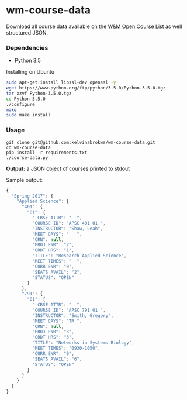 # wm-course-data

Download all course data available on the [W&M Open Course List](https://courselist.wm.edu/courselist) as well structured JSON.


### Dependencies

- Python 3.5

Installing on Ubuntu

```sh
sudo apt-get install libssl-dev openssl -y
wget https://www.python.org/ftp/python/3.5.0/Python-3.5.0.tgz
tar xzvf Python-3.5.0.tgz
cd Python-3.5.0
./configure
make
sudo make install
```


### Usage

```
git clone git@github.com:kelvinabrokwa/wm-course-data.git
cd wm-course-data
pip install -r requirements.txt
./course-data.py
```


**Output:** a JSON object of courses printed to stdout

Sample output:

```js
{
  "Spring 2017": {
    "Applied Science": {
      "401": {
        "01": {
          " CRSE ATTR": "  ",
          "COURSE ID": "APSC 401 01 ",
          "INSTRUCTOR": "Shaw, Leah",
          "MEET DAYS": "   ",
          "CRN": null,
          "PROJ ENR": "2",
          "CRDT HRS": "1",
          "TITLE": "Research Applied Science",
          "MEET TIMES": "  ",
          "CURR ENR": "0",
          "SEATS AVAIL": "2",
          "STATUS": "OPEN"
        }
      },
      "791": {
        "01": {
          " CRSE ATTR": "  ",
          "COURSE ID": "APSC 791 01 ",
          "INSTRUCTOR": "Smith, Gregory",
          "MEET DAYS": "TR ",
          "CRN": null,
          "PROJ ENR": "3",
          "CRDT HRS": "3",
          "TITLE": "Networks in Systems Biology",
          "MEET TIMES": "0930-1050",
          "CURR ENR": "0",
          "SEATS AVAIL": "6",
          "STATUS": "OPEN"
        }
      }
    }
  }
}
```
